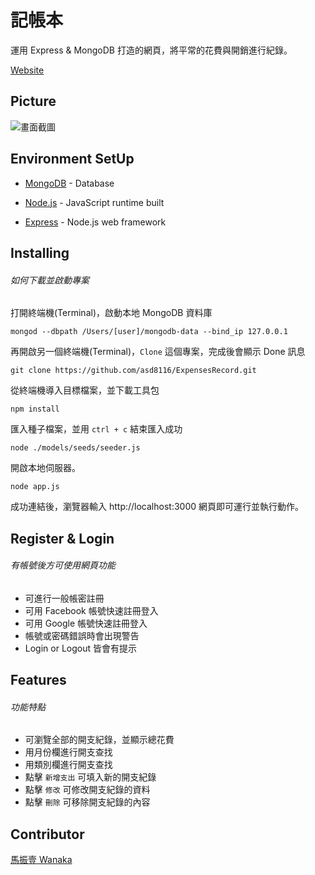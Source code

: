 # 記帳本

運用 Express & MongoDB 打造的網頁，將平常的花費與開銷進行紀錄。

[Website](https://infinite-basin-38981.herokuapp.com)

## Picture

![畫面截圖](https://i.imgur.com/ofYLlLO.jpg)

## Environment SetUp

- [MongoDB](https://www.mongodb.com/download-center/community) - Database

* [Node.js](https://nodejs.org/en/) - JavaScript runtime built

- [Express](https://expressjs.com/zh-tw/starter/installing.html) - Node.js web framework

## Installing

###### 如何下載並啟動專案

打開終端機(Terminal)，啟動本地 MongoDB 資料庫

```
mongod --dbpath /Users/[user]/mongodb-data --bind_ip 127.0.0.1
```

再開啟另一個終端機(Terminal)，`Clone` 這個專案，完成後會顯示 Done 訊息

```
git clone https://github.com/asd8116/ExpensesRecord.git
```

從終端機導入目標檔案，並下載工具包

```
npm install
```

匯入種子檔案，並用 `ctrl + c` 結束匯入成功

```
node ./models/seeds/seeder.js
```

開啟本地伺服器。

```
node app.js
```

成功連結後，瀏覽器輸入 http://localhost:3000
網頁即可運行並執行動作。

## Register & Login

###### 有帳號後方可使用網頁功能

- 可進行一般帳密註冊
- 可用 Facebook 帳號快速註冊登入
- 可用 Google 帳號快速註冊登入
- 帳號或密碼錯誤時會出現警告
- Login or Logout 皆會有提示

## Features

###### 功能特點

- 可瀏覽全部的開支紀錄，並顯示總花費
- 用月份欄進行開支查找
- 用類別欄進行開支查找
- 點擊 `新增支出` 可填入新的開支紀錄
- 點擊 `修改` 可修改開支紀錄的資料
- 點擊 `刪除` 可移除開支紀錄的內容

## Contributor

[馬振壹 Wanaka](https://github.com/asd8116)

